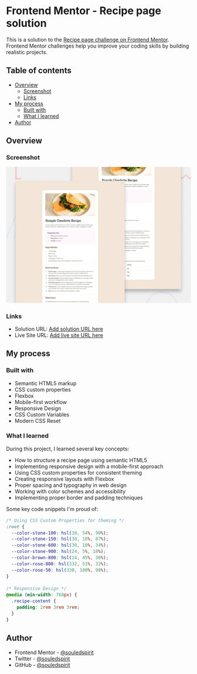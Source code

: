 # Frontend Mentor - Recipe page solution

This is a solution to the [Recipe page challenge on Frontend Mentor](https://www.frontendmentor.io/challenges/recipe-page-KiTsR8QQKm). Frontend Mentor challenges help you improve your coding skills by building realistic projects.

## Table of contents

- [Overview](#overview)
  - [Screenshot](#screenshot)
  - [Links](#links)
- [My process](#my-process)
  - [Built with](#built-with)
  - [What I learned](#what-i-learned)
- [Author](#author)

## Overview

### Screenshot

![](./preview.jpg)

### Links

- Solution URL: [Add solution URL here](https://github.com/souledspirit/recipe-page-main)
- Live Site URL: [Add live site URL here](https://souledspirit.github.io/recipe-page-main)

## My process

### Built with

- Semantic HTML5 markup
- CSS custom properties
- Flexbox
- Mobile-first workflow
- Responsive Design
- CSS Custom Variables
- Modern CSS Reset

### What I learned

During this project, I learned several key concepts:

- How to structure a recipe page using semantic HTML5
- Implementing responsive design with a mobile-first approach
- Using CSS custom properties for consistent theming
- Creating responsive layouts with Flexbox
- Proper spacing and typography in web design
- Working with color schemes and accessibility
- Implementing proper border and padding techniques

Some key code snippets I'm proud of:

```css
/* Using CSS Custom Properties for theming */
:root {
  --color-stone-100: hsl(30, 54%, 90%);
  --color-stone-150: hsl(30, 18%, 87%);
  --color-stone-600: hsl(30, 10%, 34%);
  --color-stone-900: hsl(24, 5%, 18%);
  --color-brown-800: hsl(14, 45%, 36%);
  --color-rose-800: hsl(332, 51%, 32%);
  --color-rose-50: hsl(330, 100%, 98%);
}

/* Responsive Design */
@media (min-width: 768px) {
  .recipe-content {
    padding: 2rem 3rem 3rem;
  }
}
```

## Author

- Frontend Mentor - [@souledspirit](https://www.frontendmentor.io/profile/souledspirit)
- Twitter - [@souledspirit](https://twitter.com/souledspirit)
- GitHub - [@souledspirit](https://github.com/souledspirit)
